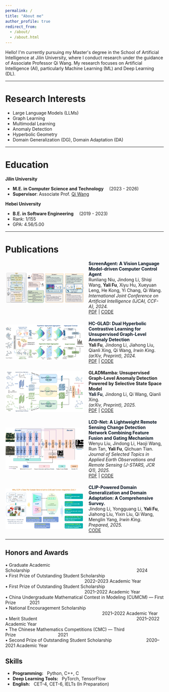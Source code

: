 ```yaml
---
permalink: /
title: "About me"
author_profile: true
redirect_from: 
  - /about/
  - /about.html
---
```


Hello! I'm currently pursuing my Master's degree in the School of Artificial Intelligence at Jilin University, where I conduct research under the guidance of Associate Professor Qi Wang. My research focuses on Artificial Intelligence (AI), particularly Machine Learning (ML) and Deep Learning (DL).

---

Research Interests
======
- Large Language Models (LLMs)
- Graph Learning
- Multimodal Learning
- Anomaly Detection
- Hyperbolic Geometry
- Domain Generalization (DG), Domain Adaptation (DA)


---

Education
======
**Jilin University**
- **M.E. in Computer Science and Technology**   &emsp;(2023 - 2026)
- **Supervisor**: Associate Prof. [Qi Wang](http://sai.jlu.edu.cn/info/1094/3453.htm)

**Hebei University**
- **B.E. in Software Engineering**  &emsp;(2019 - 2023)
- Rank: 1/155  
- GPA: 4.56/5.00

  
---



Publications
======

<div style="display: flex; align-items: center; gap: 15px;margin-bottom: 20px;">
  <img src="/images/ScreenAgent.png" alt="ScreenAgent" width="250">
  <div>
    <b style="color: #0A1624;">ScreenAgent: A Vision Language Model-driven Computer Control Agent</b><br>
    Runliang Niu, Jindong Li, Shiqi Wang, <b>Yali Fu</b>, Xiyu Hu, Xueyuan Leng, He Kong, Yi Chang, Qi Wang.<br>
    <i>International Joint Conference on Artificial Intelligence (IJCAI, CCF-A), 2024.</i><br>
    <a href="https://arxiv.org/pdf/2402.07945">PDF</a> | <a href="https://github.com/niuzaisheng/ScreenAgent">CODE</a>
  </div>
</div>



<div style="display: flex; align-items: center; gap: 15px; margin-bottom: 20px;">
  <img src="/images/HC-GLAD.png" alt="HC-GLAD" width="250">
  <div>
    <b style="color: #0A1624;">HC-GLAD: Dual Hyperbolic Contrastive Learning for Unsupervised Graph-Level Anomaly Detection</b><br>
    <b>Yali Fu</b>, Jindong Li, Jiahong Liu, Qianli Xing, Qi Wang, <i>Irwin King</i>.<br>
    <i>(arXiv, Preprint), 2024.</i><br>
    <a href="https://arxiv.org/pdf/2407.02057">PDF</a> | <a href="https://github.com/Yali-Fu/HC-GLAD">CODE</a>
  </div>
</div>



<div style="display: flex; align-items: center; gap: 15px; margin-bottom: 20px;">
  <img src="/images/GLADMamba.png" alt="GLADMamba" width="250">
  <div>
    <b>GLADMamba: Unsupervised Graph-Level Anomaly Detection Powered by Selective State Space Model</b><br>
    <b style="color: #0A1624;">Yali Fu</b>, Jindong Li, Qi Wang, Qianli Xing.<br>
    <i>(arXiv, Preprint), 2025.</i><br>
    <a href="https://arxiv.org/pdf/2503.17903">PDF</a> | <a href="https://github.com/Yali-Fu/GLADMamba">CODE</a>
  </div>
</div>



<div style="display: flex; align-items: center; gap: 15px; margin-bottom: 20px;">
  <img src="/images/LCD-NET.png" alt="LCD-Net" width="250">
  <div>
    <b style="color: #0A1624;">LCD-Net: A Lightweight Remote Sensing Change Detection Network Combining Feature Fusion and Gating Mechanism</b><br>
    Wenyu Liu, Jindong Li, Haoji Wang, Run Tan, <b>Yali Fu</b>, Qichuan Tian.<br>
    <i>Journal of Selected Topics in Applied Earth Observations and Remote Sensing (J-STARS, JCR Q1), 2025.</i><br>
    <a href="https://arxiv.org/pdf/2410.11580">PDF</a> | <a href="https://github.com/WenyuLiu6/LCD-Net">CODE</a>
  </div>
</div>



<div style="display: flex; align-items: center; gap: 15px; margin-bottom: 20px;">
  <img src="/images/CLIP.png" alt="CLIP Survey" width="250">
  <div>
    <b style="color: #0A1624;">CLIP-Powered Domain Generalization and Domain Adaptation: A Comprehensive Survey.</b><br>
    Jindong Li, Yongguang Li, <b>Yali Fu</b>, Jiahong Liu, Yixin Liu, Qi Wang, Menglin Yang, <i>Irwin King</i>.<br>
    <i>Prepared, 2025.</i><br>
    <a href="https://github.com/jindongli-Ai/Survey_on_CLIP-Powered_Domain_Generalization_and_Adaptation">CODE</a>
  </div>
</div>


---

Honors and Awards
------


<div style="font-size: 14px;">
• Graduate Academic Scholarship&emsp;&emsp;&emsp;&emsp;&emsp;&emsp;&emsp;&emsp;&emsp;&emsp;&emsp;&emsp;&emsp;&emsp;&emsp;&emsp;&emsp;&emsp;&emsp;&emsp;&emsp;&emsp;&emsp;&emsp;&nbsp;2024 <br>
• First Prize of Outstanding Student Scholarship &emsp;&emsp;&emsp;&emsp;&emsp;&emsp;&emsp;&emsp;&emsp;&emsp;&emsp;&emsp;&emsp;&emsp;&emsp;&emsp;&emsp;&emsp;2022–2023 Academic Year <br>
• First Prize of Outstanding Student Scholarship &emsp;&emsp;&emsp;&emsp;&emsp;&emsp;&emsp;&emsp;&emsp;&emsp;&emsp;&emsp;&emsp;&emsp;&emsp;&emsp;&emsp;&emsp;2021–2022 Academic Year <br>
• China Undergraduate Mathematical Contest in Modeling (CUMCM) — First Prize &emsp;&emsp;&nbsp;&nbsp;&nbsp;2021 <br>
• National Encouragement Scholarship &emsp;&emsp;&emsp;&emsp;&emsp;&emsp;&emsp;&emsp;&emsp;&emsp;&emsp;&emsp;&emsp;&emsp;&emsp;&emsp;&emsp;&emsp;&emsp;&emsp;&emsp;&emsp;2021–2022 Academic Year <br>
• Merit Student &emsp;&emsp;&emsp;&emsp;&emsp;&emsp;&emsp;&emsp;&emsp;&emsp;&emsp;&emsp;&emsp;&emsp;&emsp;&emsp;&emsp;&emsp;&emsp;&emsp;&emsp;&emsp;&nbsp;2021–2022 Academic Year <br>
• The Chinese Mathematics Competitions (CMC) — Third Prize&emsp;&emsp;&emsp;&emsp;&emsp;&emsp;&emsp;&emsp;&emsp;&nbsp;&nbsp;2021 <br>
• Second Prize of Outstanding Student Scholarship &emsp;&emsp;&emsp;&emsp;&emsp;&emsp;&emsp;&nbsp;&nbsp;2020–2021 Academic Year 
</div>



Skills
------
- **Programming:** &nbsp; Python, C++, C
- **Deep Learning Tools:** &nbsp; PyTorch, TensorFlow
- **English:** &nbsp; CET-4, CET-6, IELTs (In Preparation)
